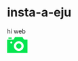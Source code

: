 # insta-a-eju
<html>
<div id="2" >hi web</div><img src="https://github.com/Instafeed/insta-a-eju/blob/master/icon-camera.png" />
</html>
